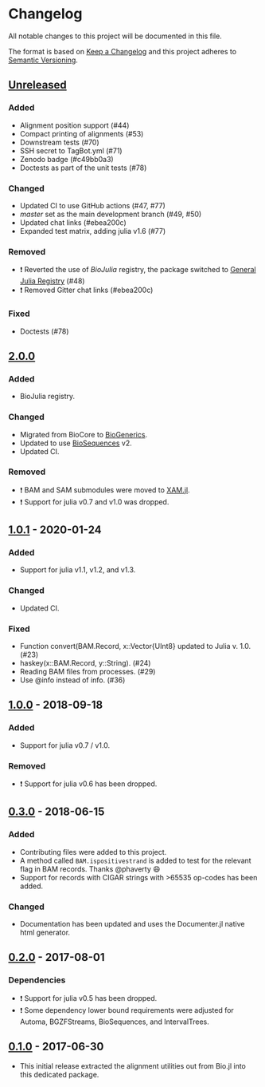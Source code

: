 # Changelog

All notable changes to this project will be documented in this file.

The format is based on [Keep a Changelog](http://keepachangelog.com/en/1.0.0/)
and this project adheres to [Semantic Versioning](http://semver.org/spec/v2.0.0.html).

## [Unreleased]

### Added
- Alignment position support (#44)
- Compact printing of alignments (#53)
- Downstream tests (#70)
- SSH secret to TagBot.yml (#71)
- Zenodo badge (#c49bb0a3)
- Doctests as part of the unit tests (#78)

### Changed
- Updated CI to use GitHub actions (#47, #77)
- *master* set as the main development branch (#49, #50)
- Updated chat links (#ebea200c)
- Expanded test matrix, adding julia v1.6 (#77)

### Removed
- :exclamation: Reverted the use of *BioJulia* registry,
  the package switched to [General Julia Registry](https://github.com/JuliaRegistries/General) (#48)
- :exclamation: Removed Gitter chat links (#ebea200c)

### Fixed
- Doctests (#78)

## [2.0.0]

### Added
- BioJulia registry.

### Changed
- Migrated from BioCore to [BioGenerics](https://github.com/BioJulia/BioGenerics.jl/tree/v0.1.0).
- Updated to use [BioSequences](https://github.com/BioJulia/BioSequences.jl/tree/v2.0.0) v2.
- Updated CI.

### Removed
- :exclamation: BAM and SAM submodules were moved to [XAM.jl](https://github.com/BioJulia/XAM.jl).
- :exclamation: Support for julia v0.7 and v1.0 was dropped.

## [1.0.1] - 2020-01-24
### Added
- Support for julia v1.1, v1.2, and v1.3.

### Changed
- Updated CI.

### Fixed
- Function convert(BAM.Record, x::Vector{UInt8} updated to Julia v. 1.0. (#23)
- haskey(x::BAM.Record, y::String). (#24)
- Reading BAM files from processes. (#29)
- Use @info instead of info. (#36)

## [1.0.0] - 2018-09-18
### Added
- Support for julia v0.7 / v1.0.

### Removed
- :exclamation: Support for julia v0.6 has been dropped.

## [0.3.0] - 2018-06-15
### Added
- Contributing files were added to this project.
- A method called `BAM.ispositivestrand` is added to test for the relevant flag in BAM records. Thanks @phaverty :smile:
- Support for records with CIGAR strings with >65535 op-codes has been added.

### Changed
- Documentation has been updated and uses the Documenter.jl native html generator.

## [0.2.0] - 2017-08-01
### Dependencies
- :exclamation: Support for julia v0.5 has been dropped.
- :exclamation: Some dependency lower bound requirements were adjusted for Automa, BGZFStreams, BioSequences, and IntervalTrees.

## [0.1.0] - 2017-06-30
- This initial release extracted the alignment utilities out from Bio.jl into this dedicated package.

[Unreleased]: https://github.com/BioJulia/BioAlignments.jl/compare/v2.0.0...HEAD
[2.0.0]: https://github.com/BioJulia/BioAlignments.jl/compare/v1.0.1...v2.0.0
[1.0.1]: https://github.com/BioJulia/BioAlignments.jl/compare/v1.0.0...v1.0.1
[1.0.0]: https://github.com/BioJulia/BioAlignments.jl/compare/v0.3.0...v1.0.0
[0.3.0]: https://github.com/BioJulia/BioAlignments.jl/compare/v0.2.0...v0.3.0
[0.2.0]: https://github.com/BioJulia/BioAlignments.jl/compare/v0.1.0...v0.2.0
[0.1.0]: https://github.com/BioJulia/BioAlignments.jl/tree/v0.1.0
